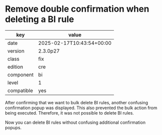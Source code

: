 [//]: # (werk v2)
# Remove double confirmation when deleting a BI rule

key        | value
---------- | ---
date       | 2025-02-17T10:43:54+00:00
version    | 2.3.0p27
class      | fix
edition    | cre
component  | bi
level      | 1
compatible | yes

After confirming that we want to bulk delete BI rules, another confusing confirmation popup was displayed.
This also prevented the bulk action from being executed. Therefore, it was not possible to delete BI rules.

Now you can delete BI rules without confusing additional confirmation popups.
